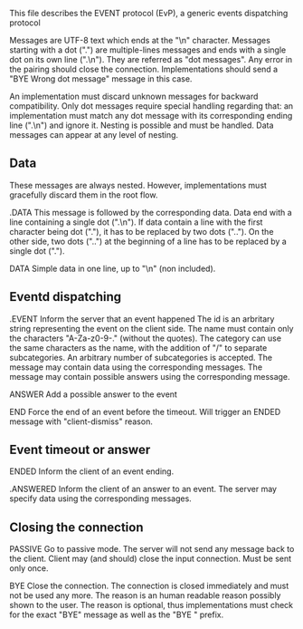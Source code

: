 This file describes the EVENT protocol (EvP),
a generic events dispatching protocol


Messages are UTF-8 text which ends at the "\n" character.
Messages starting with a dot (".") are multiple-lines messages and ends with a
single dot on its own line (".\n"). They are referred as "dot messages".
Any error in the pairing should close the connection. Implementations should
send a "BYE Wrong dot message" message in this case.

An implementation must discard unknown messages for backward compatibility.
Only dot messages require special handling regarding that: an implementation
must match any dot message with its corresponding ending line (".\n") and
ignore it. Nesting is possible and must be handled. Data messages can appear
at any level of nesting.



Data
----

These messages are always nested. However, implementations must gracefully
discard them in the root flow.

.DATA <name>
    This message is followed by the corresponding data.
    Data end with a line containing a single dot (".\n").
    If data contain a line with the first character being dot ("."),
    it has to be replaced by two dots ("..").
    On the other side, two dots ("..") at the beginning of a line
    has to be replaced by a single dot (".").

DATA <name> <data>
    Simple data in one line, up to "\n" (non included).


Eventd dispatching
------------------

.EVENT <id> <category> <name>
    Inform the server that an event happened
    The id is an arbritary string representing the event on the client side.
    The name must contain only the characters
    "A-Za-z0-9-." (without the quotes).
    The category can use the same characters as the name,
    with the addition of "/" to separate subcategories.
    An arbitrary number of subcategories is accepted.
    The message may contain data using the corresponding messages.
    The message may contain possible answers using the corresponding message.

ANSWER <name>
    Add a possible answer to the event

END <id>
    Force the end of an event before the timeout.
    Will trigger an ENDED message with "client-dismiss" reason.



Event timeout or answer
-----------------------

ENDED <id> <reason>
    Inform the client of an event ending.

.ANSWERED <id> <name>
    Inform the client of an answer to an event.
    The server may specify data using the corresponding messages.


Closing the connection
----------------------

PASSIVE
    Go to passive mode. The server will not send any message back to the client.
    Client may (and should) close the input connection.
    Must be sent only once.

BYE <reason>
    Close the connection.
    The connection is closed immediately and must not be used any more.
    The reason is an human readable reason possibly shown to the user.
    The reason is optional, thus implementations must check for the exact
    "BYE" message as well as the "BYE " prefix.
